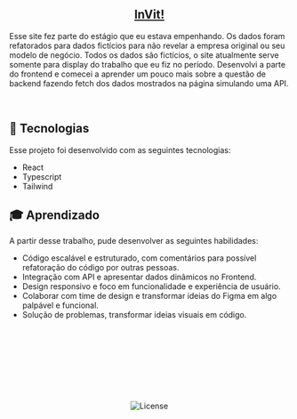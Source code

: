 <p align="center">
<!-- <a href"http://londrijob.vercel.app/"><img src="/londrijob.png"></a> -->
</p>

<h2 align="center"><a href="http">InVit!</a></h2>

<p>Esse site fez parte do estágio que eu estava empenhando. Os dados foram refatorados para dados fictícios para não revelar a empresa original ou seu modelo de negócio. Todos os dados são fictícios, o site atualmente serve somente para display do trabalho que eu fiz no período. Desenvolvi a parte do frontend e comecei a aprender um pouco mais sobre a questão de backend fazendo fetch dos dados mostrados na página simulando uma API.</p>

<br>

## 🚀 Tecnologias

Esse projeto foi desenvolvido com as seguintes tecnologias:

- React
- Typescript
- Tailwind

## 🎓 Aprendizado

A partir desse trabalho, pude desenvolver as seguintes habilidades:

- Código escalável e estruturado, com comentários para possível refatoração do código por outras pessoas.
- Integração com API e apresentar dados dinâmicos no Frontend.
- Design responsivo e foco em funcionalidade e experiência de usuário.
- Colaborar com time de design e transformar ideias do Figma em algo palpável e funcional.
- Solução de problemas, transformar ideias visuais em código.



<br><br><br><br><br><br><br>

<p align="center">
  <img alt="License" src="https://img.shields.io/static/v1?label=license&message=MIT&color=49AA26&labelColor=000000">
</p>

